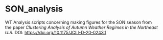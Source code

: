 # SON_analysis
WT Analysis scripts concerning making figures for the SON season
from the paper _Clustering Analysis of Autumn Weather Regimes in the Northeast U.S._ 
DOI:
    https://doi.org/10.1175/JCLI-D-20-0243.1 

